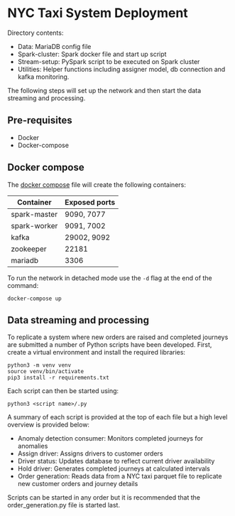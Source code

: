 # NYC Taxi System Deployment

Directory contents:

- Data: MariaDB config file
- Spark-cluster: Spark docker file and start up script
- Stream-setup: PySpark script to be executed on Spark cluster
- Utilities: Helper functions including assigner model, db connection and kafka monitoring.

The following steps will set up the network and then start the data streaming and processing.

## Pre-requisites
- Docker
- Docker-compose

## Docker compose

The [docker compose](model-deployment/docker-compose.yml) file will create the following containers:

| Container    | Exposed ports  |
|--------------|----------------|
| spark-master | 9090, 7077     |
| spark-worker | 9091, 7002     |
| kafka        | 29002, 9092    |
| zookeeper    | 22181          |
| mariadb      | 3306           |

To run the network in detached mode use the ```-d``` flag at the end of the command:  
```shell
docker-compose up
```

## Data streaming and processing
To replicate a system where new orders are raised and completed journeys are submitted a number of Python 
scripts have been developed. First, create a virtual environment and install the required libraries:

```shell
python3 -m venv venv
source venv/bin/activate
pip3 install -r requirements.txt
```

Each script can then be started using:
```shell
python3 <script name>/.py
```

A summary of each script is provided at the top of each file but a high level overview is provided below:
- Anomaly detection consumer: Monitors completed journeys for anomalies
- Assign driver: Assigns drivers to customer orders
- Driver status: Updates database to reflect current driver availability
- Hold driver: Generates completed journeys at calculated intervals
- Order generation: Reads data from a NYC taxi parquet file to replicate new customer orders and journey details

Scripts can be started in any order but it is recommended that the order_generation.py file is started last. 
